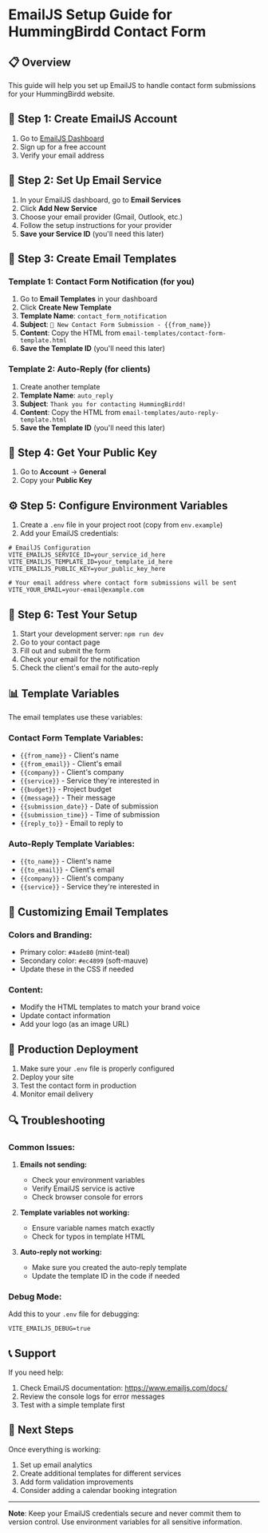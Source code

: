 # EmailJS Setup Guide for HummingBirdd Contact Form

## 📋 Overview

This guide will help you set up EmailJS to handle contact form submissions for your HummingBirdd website.

## 🔧 Step 1: Create EmailJS Account

1. Go to [EmailJS Dashboard](https://dashboard.emailjs.com/)
2. Sign up for a free account
3. Verify your email address

## 📧 Step 2: Set Up Email Service

1. In your EmailJS dashboard, go to **Email Services**
2. Click **Add New Service**
3. Choose your email provider (Gmail, Outlook, etc.)
4. Follow the setup instructions for your provider
5. **Save your Service ID** (you'll need this later)

## 📝 Step 3: Create Email Templates

### Template 1: Contact Form Notification (for you)

1. Go to **Email Templates** in your dashboard
2. Click **Create New Template**
3. **Template Name**: `contact_form_notification`
4. **Subject**: `🎨 New Contact Form Submission - {{from_name}}`
5. **Content**: Copy the HTML from `email-templates/contact-form-template.html`
6. **Save the Template ID** (you'll need this later)

### Template 2: Auto-Reply (for clients)

1. Create another template
2. **Template Name**: `auto_reply`
3. **Subject**: `Thank you for contacting HummingBirdd!`
4. **Content**: Copy the HTML from `email-templates/auto-reply-template.html`
5. **Save the Template ID** (you'll need this later)

## 🔑 Step 4: Get Your Public Key

1. Go to **Account** → **General**
2. Copy your **Public Key**

## ⚙️ Step 5: Configure Environment Variables

1. Create a `.env` file in your project root (copy from `env.example`)
2. Add your EmailJS credentials:

```env
# EmailJS Configuration
VITE_EMAILJS_SERVICE_ID=your_service_id_here
VITE_EMAILJS_TEMPLATE_ID=your_template_id_here
VITE_EMAILJS_PUBLIC_KEY=your_public_key_here

# Your email address where contact form submissions will be sent
VITE_YOUR_EMAIL=your-email@example.com
```

## 🧪 Step 6: Test Your Setup

1. Start your development server: `npm run dev`
2. Go to your contact page
3. Fill out and submit the form
4. Check your email for the notification
5. Check the client's email for the auto-reply

## 📊 Template Variables

The email templates use these variables:

### Contact Form Template Variables:

- `{{from_name}}` - Client's name
- `{{from_email}}` - Client's email
- `{{company}}` - Client's company
- `{{service}}` - Service they're interested in
- `{{budget}}` - Project budget
- `{{message}}` - Their message
- `{{submission_date}}` - Date of submission
- `{{submission_time}}` - Time of submission
- `{{reply_to}}` - Email to reply to

### Auto-Reply Template Variables:

- `{{to_name}}` - Client's name
- `{{to_email}}` - Client's email
- `{{company}}` - Client's company
- `{{service}}` - Service they're interested in

## 🎨 Customizing Email Templates

### Colors and Branding:

- Primary color: `#4ade80` (mint-teal)
- Secondary color: `#ec4899` (soft-mauve)
- Update these in the CSS if needed

### Content:

- Modify the HTML templates to match your brand voice
- Update contact information
- Add your logo (as an image URL)

## 🚀 Production Deployment

1. Make sure your `.env` file is properly configured
2. Deploy your site
3. Test the contact form in production
4. Monitor email delivery

## 🔍 Troubleshooting

### Common Issues:

1. **Emails not sending:**

   - Check your environment variables
   - Verify EmailJS service is active
   - Check browser console for errors

2. **Template variables not working:**

   - Ensure variable names match exactly
   - Check for typos in template HTML

3. **Auto-reply not working:**
   - Make sure you created the auto-reply template
   - Update the template ID in the code if needed

### Debug Mode:

Add this to your `.env` file for debugging:

```env
VITE_EMAILJS_DEBUG=true
```

## 📞 Support

If you need help:

1. Check EmailJS documentation: https://www.emailjs.com/docs/
2. Review the console logs for error messages
3. Test with a simple template first

## 🎯 Next Steps

Once everything is working:

1. Set up email analytics
2. Create additional templates for different services
3. Add form validation improvements
4. Consider adding a calendar booking integration

---

**Note**: Keep your EmailJS credentials secure and never commit them to version control. Use environment variables for all sensitive information.








